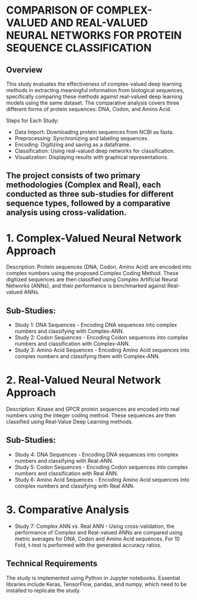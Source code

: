 
# COMPARISON OF COMPLEX-VALUED AND REAL-VALUED NEURAL NETWORKS FOR PROTEIN SEQUENCE CLASSIFICATION
## Overview
This study evaluates the effectiveness of complex-valued deep learning methods in extracting meaningful information from biological sequences, specifically comparing these methods against real-valued deep learning models using the same dataset. The comparative analysis covers three different forms of protein sequences: DNA, Codon, and Amino Acid.

Steps for Each Study:
- Data Import: Downloading protein sequences from NCBI as fasta.
- Preprocessing: Synchronizing and labeling sequences.
- Encoding: Digitizing and saving as a dataframe.
- Classification: Using real-valued deep networks for classification.
- Visualization: Displaying results with graphical representations.

## The project consists of two primary methodologies (Complex and Real), each conducted as three sub-studies for different sequence types, followed by a comparative analysis using cross-validation.

  
# 1. Complex-Valued Neural Network Approach
Description:
Protein sequences (DNA, Codon, Amino Acid) are encoded into complex numbers using the proposed Complex Coding Method. These digitized sequences are then classified using Complex Artificial Neural Networks (ANNs), and their performance is benchmarked against Real-valued ANNs.

##  Sub-Studies:
- Study 1: DNA Sequences - Encoding DNA sequences into complex numbers and classifying with Complex-ANN.
- Study 2: Codon Sequences - Encoding Codon sequences into complex numbers and classification with Complex-ANN.
- Study 3: Amino Acid Sequences - Encoding Amino Acid sequences into complex numbers and classifying them with Complex-ANN.

# 2. Real-Valued Neural Network Approach
Description:
Kinase and GPCR protein sequences are encoded into real numbers using the integer coding method. These sequences are then classified using Real-Value Deep Learning methods.

##  Sub-Studies:
- Study 4: DNA Sequences - Encoding DNA sequences into complex numbers and classifying with Real-ANN.
- Study 5: Codon Sequences - Encoding Codon sequences into complex numbers and classification with Real ANN.
- Study 6: Amino Acid Sequences - Encoding Amino Acid sequences into complex numbers and classifying with Real ANN.

# 3. Comparative Analysis
- Study 7: Complex ANN vs. Real ANN - Using cross-validation, the performance of Complex and Real-valued ANNs are compared using metric averages for DNA, Codon and Amino Acid sequences. For 10 Fold, t-test is performed with the generated accuracy ratios.



## Technical Requirements
The study is implemented using Python in Jupyter notebooks. Essential libraries include Keras, TensorFlow, pandas, and numpy, which need to be installed to replicate the study.
